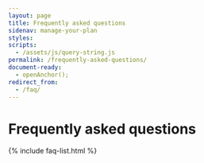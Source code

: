 ```yaml
---
layout: page
title: Frequently asked questions
sidenav: manage-your-plan
styles:
scripts:
  - /assets/js/query-string.js
permalink: /frequently-asked-questions/
document-ready:
  - openAnchor();
redirect_from:
  - /faq/
---
```


# Frequently asked questions

{% include faq-list.html %}

<!-- CONTENT END -->
